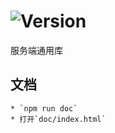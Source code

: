 # ![Version](https://img.shields.io/badge/version-14.198.65-green.svg)

服务端通用库

## 文档
    * `npm run doc`
    * 打开`doc/index.html`